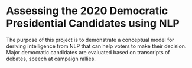 # Assessing the 2020 Democratic Presidential Candidates using NLP  
The purpose of this project is to demonstrate a conceptual model for deriving intelligence from NLP that can help voters to make their decision.  
Major democratic candidates are evaluated based on transcripts of debates, speech at campaign rallies. 
